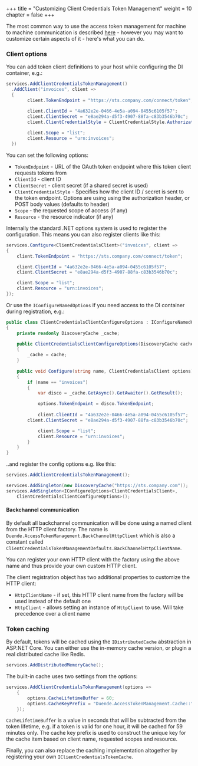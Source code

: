 +++
title = "Customizing Client Credentials Token Management"
weight = 10
chapter = false
+++

The most common way to use the access token management for machine to machine communication is described [here](worker-applications) - however you may want to customize certain aspects of it - here's what you can do.

### Client options

You can add token client definitions to your host while configuring the DI container, e.g.:

```cs
services.AddClientCredentialsTokenManagement()
  .AddClient("invoices", client =>
  {
        client.TokenEndpoint = "https://sts.company.com/connect/token";

    	client.ClientId = "4a632e2e-0466-4e5a-a094-0455c6105f57";
    	client.ClientSecret = "e8ae294a-d5f3-4907-88fa-c83b3546b70c";
    	client.ClientCredentialStyle = ClientCredentialStyle.AuthorizationHeader;
                        
    	client.Scope = "list";
    	client.Resource = "urn:invoices";
  })
```

You can set the following options:

* `TokenEndpoint` - URL of the OAuth token endpoint where this token client requests tokens from
* `ClientId` - client ID
* `ClientSecret` - client secret (if a shared secret is used)
* `ClientCredentialStyle` - Specifies how the client ID / secret is sent to the token endpoint. Options are using using the authorization header, or POST body values (defaults to header)
* `Scope` - the requested scope of access (if any)
* `Resource` - the resource indicator (if any)

Internally the standard .NET options system is used to register the configuration. This means you can also register clients like this:

```cs
services.Configure<ClientCredentialsClient>("invoices", client =>
{
    client.TokenEndpoint = "https://sts.company.com/connect/token";

    client.ClientId = "4a632e2e-0466-4e5a-a094-0455c6105f57";
   	client.ClientSecret = "e8ae294a-d5f3-4907-88fa-c83b3546b70c";

    client.Scope = "list";
    client.Resource = "urn:invoices";
});
```

Or use the `IConfigureNamedOptions` if you need access to the DI container during registration, e.g.:

```cs
public class ClientCredentialsClientConfigureOptions : IConfigureNamedOptions<ClientCredentialsClient>
{
    private readonly DiscoveryCache _cache;

    public ClientCredentialsClientConfigureOptions(DiscoveryCache cache)
    {
        _cache = cache;
    }
    
    public void Configure(string name, ClientCredentialsClient options)
    {
        if (name == "invoices")
        {
            var disco = _cache.GetAsync().GetAwaiter().GetResult();

            options.TokenEndpoint = disco.TokenEndpoint;
            
            client.ClientId = "4a632e2e-0466-4e5a-a094-0455c6105f57";
   	    client.ClientSecret = "e8ae294a-d5f3-4907-88fa-c83b3546b70c";

    	    client.Scope = "list";
    	    client.Resource = "urn:invoices";
        }
    }
}
```

..and register the config options e.g. like this:

```cs
services.AddClientCredentialsTokenManagement();

services.AddSingleton(new DiscoveryCache("https://sts.company.com"));
services.AddSingleton<IConfigureOptions<ClientCredentialsClient>, 	
	ClientCredentialsClientConfigureOptions>();
```

#### Backchannel communication

By default all backchannel communication will be done using a named client from the HTTP client factory. The name is `Duende.AccessTokenManagement.BackChannelHttpClient` which is also a constant called `ClientCredentialsTokenManagementDefaults.BackChannelHttpClientName`.

You can register your own HTTP client with the factory using the above name and thus provide your own custom HTTP client.

The client registration object has two additional properties to customize the HTTP client:

* `HttpClientName` - if set, this HTTP client name from the factory will be used instead of the default one
* `HttpClient` - allows setting an instance of `HttpClient` to use. Will take precedence over a client name

### Token caching

By default, tokens will be cached using the `IDistributedCache` abstraction in ASP.NET Core. You can either use the in-memory cache version, or plugin a real distributed cache like Redis.

```cs
services.AddDistributedMemoryCache();
```

The built-in cache uses two settings from the options:

```cs
services.AddClientCredentialsTokenManagement(options =>
    {
        options.CacheLifetimeBuffer = 60;
        options.CacheKeyPrefix = "Duende.AccessTokenManagement.Cache::";
    });
```

`CacheLifetimeBuffer` is a value in seconds that will be subtracted from the token lifetime, e.g. if a token is valid for one hour, it will be cached for 59 minutes only. The cache key prefix is used to construct the unique key for the cache item based on client name, requested scopes and resource.

Finally, you can also replace the caching implementation altogether by registering your own `IClientCredentialsTokenCache`. 

